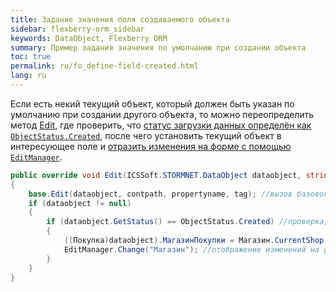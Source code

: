 ```yaml
---
title: Задание значения поля создаваемого объекта
sidebar: flexberry-orm_sidebar
keywords: DataObject, Flexberry ORM
summary: Пример задания значения по умолчанию при создании объекта
toc: true
permalink: ru/fo_define-field-created.html
lang: ru
---
```


Если есть некий текущий объект, который должен быть указан по умолчанию при создании другого объекта, то можно переопределить метод [Edit](fw_form-interaction.html), где проверить, что [статус загрузки данных определён как `ObjectStatus.Created`](fo_object-status.html), после чего установить текущий объект в интересующее поле и [отразить изменения на форме с помощью `EditManager`](fw_edit-manager-change.html).

```csharp
public override void Edit(ICSSoft.STORMNET.DataObject dataobject, string contpath, string propertyname, object tag)
{
	base.Edit(dataobject, contpath, propertyname, tag); //вызов базового метода
	if (dataobject != null)
	{
		if (dataobject.GetStatus() == ObjectStatus.Created) //проверка, что объект ещё не сохранялся
		{
			((Покупка)dataobject).МагазинПокупки = Магазин.CurrentShop; //задание некоего текущего объекта
			EditManager.Change("Магазин"); //отображение изменений на форме
		}
	}
}
```